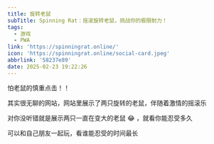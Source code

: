 ```yaml
---
title: 旋转老鼠
subTitle: Spinning Rat：摇滚旋转老鼠，挑战你的极限耐力！
tags:
  - 游戏
  - PWA
link: 'https://spinningrat.online/'
icon: 'https://spinningrat.online/social-card.jpeg'
abbrlink: '58237e89'
date: 2025-02-23 19:22:26
---
```

怕老鼠的慎重点击！！

其实很无聊的网站，网站里展示了两只旋转的老鼠，伴随着激情的摇滚乐

对你没听错就是展示两只一直在变大的老鼠 😂 ，就看你能忍受多久

可以和自己朋友一起玩，看谁能忍受的时间最长